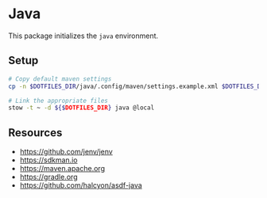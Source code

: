 # Java

This package initializes the `java` environment.

## Setup

```sh
# Copy default maven settings
cp -n $DOTFILES_DIR/java/.config/maven/settings.example.xml $DOTFILES_DIR/@local/.config/maven/settings.xml

# Link the appropriate files
stow -t ~ -d ${$DOTFILES_DIR} java @local
```

## Resources

- https://github.com/jenv/jenv
- https://sdkman.io
- https://maven.apache.org
- https://gradle.org
- https://github.com/halcyon/asdf-java
